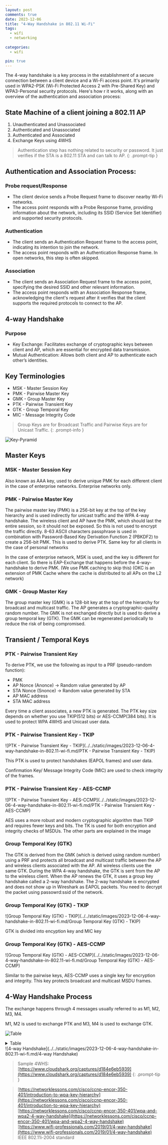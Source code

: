 ```yaml
---
layout: post
comments: true
date: 2023-12-06
title: "4-Way Handshake in 802.11 Wi-Fi" 
tags:
  - wifi
  - networking
 
categories:
  - wifi

pin: true
---
```


The 4-way handshake is a key process in the establishment of a secure connection between a client device and a Wi-Fi access point. It's primarily used in WPA2-PSK (Wi-Fi Protected Access 2 with Pre-Shared Key) and WPA3-Personal security protocols. Here's how r it works, along with an overview of the authentication and association process:


## State Machine of a client joining a 802.11 AP

1. Unauthenticated and Unassociated
2. Authenticated and Unassociated
3. Authenticated and Associated
4. Exchange Keys using 4WHS

> Authentication step has nothing related to security or password. It just verifies if the STA is a 802.11 STA and can talk to AP.
{: .prompt-tip }


## Authentication and Association Process:


### Probe request/Response

- The client device sends a Probe Request frame to discover nearby Wi-Fi networks.
- The access point responds with a Probe Response frame, providing information about the network, including its SSID (Service Set Identifier) and supported security protocols.

### Authentication

- The client sends an Authentication Request frame to the access point, indicating its intention to join the network.
- The access point responds with an Authentication Response frame. In open networks, this step is often skipped.

### Association

- The client sends an Association Request frame to the access point, specifying the desired SSID and other relevant information.
- The access point responds with an Association Response frame, acknowledging the client's request after it verifies that the client supports the required protocols to connect to the AP.

## 4-way Handshake


### Purpose

- Key Exchange: Facilitates exchange of cryptographic keys between client and AP, which are essential for encrypted data transmission.
- Mutual Authentication: Allows both client and AP to authenticate each other’s identities.

## Key Terminologies

- MSK - Master Session Key
- PMK - Pairwise Master Key
- GMK - Group Master Key
- PTK - Pairwise Transient Key
- GTK - Group Temporal Key
- MIC - Message Integrity Code

> Group Keys are for Broadcast Traffic and Pairwise Keys are for Unicast Traffic.
{: .prompt-info }


![Key-Pyramid](../../static/images/2023-12-06-4-way-handshake-in-802.11-wi-fi.md/Key-Pyramid)


## Master Keys


### MSK - Master Session Key


Also known as AAA key, used to derive unique PMK for each different client in the case of enterprise networks. Enterprise networks only.


### PMK - Pairwise Master Key 


The pairwise master key (PMK) is a 256-bit key at the top of the key hierarchy and is used indirectly for unicast traffic and the WPA 4-way handshake. The wireless client and AP have the PMK, which should last the entire session, so it should not be exposed. So this is not used to encrypt the traffic directly. 8-63 ASCII characters passphrase is used in combination with Password-Based Key Derivation Function 2 (PBKDF2) to create a 256-bit PMK. This is used to derive PTK. Same key for all clients in the case of personal networks


In the case of enterprise network, MSK is used, and the key is different for each client. So there is EAP-Exchange that happens before the 4-way-handshake to derive PMK. (We use PMK caching to skip this) (OKC is an extension of PMK Cache where the cache is distributed to all APs on the L2 network)


### GMK - Group Master Key


The group master key (GMK) is a 128-bit key at the top of the hierarchy for broadcast and multicast traffic. The AP generates a cryptographic-quality random number.  The GMK is not exchanged directly but is used to derive a group temporal key (GTK). The GMK can be regenerated periodically to reduce the risk of being compromised.


## Transient / Temporal Keys


### PTK - Pairwise Transient Key


To derive PTK, we use the following as input to a PRF (pseudo-random function):

- PMK
- AP Nonce (Anonce) → Random value generated by AP
- STA Nonce (Snonce) → Random value generated by STA
- AP MAC address
- STA MAC address

Every time a client associates, a new PTK is generated. The PTK key size depends on whether you use TKIP(512 bits) or AES-CCMP(384 bits). It is used to protect WPA 4WHS and Unicast user data.


### PTK - Pairwise Transient Key - TKIP


![PTK - Pairwise Transient Key - TKIP](../../static/images/2023-12-06-4-way-handshake-in-802.11-wi-fi.md/PTK - Pairwise Transient Key - TKIP)


This PTK is used to protect handshakes (EAPOL frames) and user data.


Confirmation Key/ Message Integrity Code (MIC) are used to check integrity of the frames.


### PTK - Pairwise Transient Key - AES-CCMP


![PTK - Pairwise Transient Key - AES-CCMP](../../static/images/2023-12-06-4-way-handshake-in-802.11-wi-fi.md/PTK - Pairwise Transient Key - AES-CCMP)


AES uses a more robust and modern cryptographic algorithm than TKIP and requires fewer keys and bits. The TK is used for both encryption and integrity checks of MSDUs. The other parts are explained in the image


### **Group Temporal Key (GTK)**


The GTK is derived from the GMK (which is derived using random number) using a PRF and protects all broadcast and multicast traffic between the AP and wireless clients associated with the AP. All wireless clients use the same GTK. During the WPA 4-way handshake, the GTK is sent from the AP to the wireless client. When the AP renews the GTK, it uses a group key handshake called a 2-way handshake. The 2-way handshake is encrypted and does not show up in Wireshark as EAPOL packets. You need to decrypt the packet using passowrd:ssid of the network.


### **Group Temporal Key (GTK) - TKIP**


![Group Temporal Key (GTK) - TKIP](../../static/images/2023-12-06-4-way-handshake-in-802.11-wi-fi.md/Group Temporal Key (GTK) - TKIP)


GTK is divided into encyption key and MIC key


### **Group Temporal Key (GTK) - AES-CCMP**


![Group Temporal Key (GTK) - AES-CCMP](../../static/images/2023-12-06-4-way-handshake-in-802.11-wi-fi.md/Group Temporal Key (GTK) - AES-CCMP)


Similar to the pairwise keys, AES-CCMP uses a single key for encryption and integrity. This key protects broadcast and multicast MSDU frames.


## 4-Way Handshake Process


The exchange happens through 4 messages usually referred to as M1, M2, M3, M4.


M1, M2 is used to exchange PTK and M3, M4 is used to exchange GTK.


![Table](../../static/images/2023-12-06-4-way-handshake-in-802.11-wi-fi.md/Table)

<details>
  <summary>Table</summary>


| Message | From   | To     | Content                                                                      | Encrypted | Integrity Check                     | Comment                                                                                                                     |
| ------- | ------ | ------ | ---------------------------------------------------------------------------- | --------- | ----------------------------------- | --------------------------------------------------------------------------------------------------------------------------- |
| M1      | AP     | Client | AP sends to the client his ANONCE. PTK is created by client.                 | No        | No                                  | Vulnerable                                                                                                                  |
| M2      | Client | AP     | Client send Snonce + MIC                                                     | No        | Yes since PTK is computed by client | AP generates the PTK using Snonce sent by client and verifies with MIC.
AP has confirmation that both parties have same PMK |
| M3      | AP     | Client | AP sends GTK(as WPA key data in encrypted format) + MIC + Install bit : True | No        | Yes since PTK is computed by AP     | Client receives M3, verifies MIC and it gets confirmation that both parties have same PMK. Client installs PTK and GTK.     |
| M4      | Client | AP     | ACK+ Start encryption                                                        | No        | Yes                                 | AP receives M4. If the MICs are the same, install the PTK and GTK                                                           |

undefined

  </details>
![4-way Handshake](../../static/images/2023-12-06-4-way-handshake-in-802.11-wi-fi.md/4-way Handshake)


> Sample 4WHS: [https://www.cloudshark.org/captures/d184e6eb5939](https://www.cloudshark.org/captures/d184e6eb5939)
{: .prompt-tip }


> [https://networklessons.com/cisco/ccnp-encor-350-401/introduction-to-wpa-key-hierarchy](https://networklessons.com/cisco/ccnp-encor-350-401/introduction-to-wpa-key-hierarchy)  
> [https://networklessons.com/cisco/ccnp-encor-350-401/wpa-and-wpa2-4-way-handshake](https://networklessons.com/cisco/ccnp-encor-350-401/wpa-and-wpa2-4-way-handshake)  
> [https://www.wifi-professionals.com/2019/01/4-way-handshake](https://www.wifi-professionals.com/2019/01/4-way-handshake)  
> IEEE 802.11i-2004 standard


